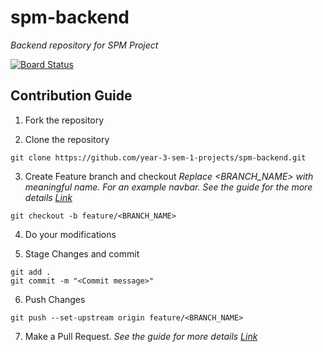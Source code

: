 # spm-backend
_Backend repository for SPM Project_

[![Board Status](https://dev.azure.com/SLIIT-Y3S1/d52aed57-f0cf-47a2-8940-e17c72afd536/21bd8aa0-1a0b-4261-a8a2-f8998ded5e76/_apis/work/boardbadge/da265296-5379-467f-9d0c-c9176264f565)](https://dev.azure.com/SLIIT-Y3S1/d52aed57-f0cf-47a2-8940-e17c72afd536/_boards/board/t/21bd8aa0-1a0b-4261-a8a2-f8998ded5e76/Microsoft.RequirementCategory/)

## Contribution Guide
1. Fork the repository

2. Clone the repository
```
git clone https://github.com/year-3-sem-1-projects/spm-backend.git
```
3. Create Feature branch and checkout
_Replace <BRANCH_NAME> with meaningful name. For an example navbar. See the guide for the more details [Link](https://www.atlassian.com/git/tutorials/comparing-workflows/feature-branch-workflow)_
```
git checkout -b feature/<BRANCH_NAME>
```
4. Do your modifications

5. Stage Changes and commit
```
git add .
git commit -m "<Commit message>"
```
6. Push Changes 
```
git push --set-upstream origin feature/<BRANCH_NAME>
```
7. Make a Pull Request. 
_See the guide for more details [Link](https://docs.github.com/en/free-pro-team@latest/github/collaborating-with-issues-and-pull-requests/creating-a-pull-request)_
